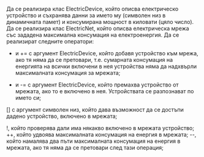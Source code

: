 Да се реализира клас ElectricDevice, който описва електрическо устройство и съхранява данни за името му (символен низ в динамичната памет) и консумирана мощност в киловати 
(цяло число). Да се реализира клас ElectricNet, който описва електрическа мрежа със зададена максимална консумация на електроенергия. Да се реализират следните оператори:

+ и += с аргумент ElectricDevice, който добавя устройство към мрежа, ако тя няма да се претовари, т.е. сумарната консумация на енергията на всички включени в нея устройства няма да надхвърли максималната консумация за мрежата;

- и -= с аргумент ElectricDevice, който премахва устройство от мрежата, ако то е включено в нея. Устройствата се разпознават по името си;

[] с аргумент символен низ, който дава възможност да се достъпи дадено устройство, включено в мрежата;

!, който проверява дали има някакво включено в мрежата устройство;
++, който удвоява максималната консумация на енергия в мрежата;
--, който намалява два пъти максималната консумация на енергия в мрежата, ако тя няма да се претовари след тази операция;
